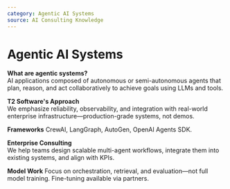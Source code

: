 ```yaml
---
category: Agentic AI Systems
source: AI Consulting Knowledge
---
```


# Agentic AI Systems

**What are agentic systems?**  
AI applications composed of autonomous or semi-autonomous agents that plan, reason, and act collaboratively to achieve goals using LLMs and tools.

**T2 Software's Approach**  
We emphasize reliability, observability, and integration with real-world enterprise infrastructure—production-grade systems, not demos.

**Frameworks**
CrewAI, LangGraph, AutoGen, OpenAI Agents SDK.

**Enterprise Consulting**  
We help teams design scalable multi-agent workflows, integrate them into existing systems, and align with KPIs.

**Model Work**
Focus on orchestration, retrieval, and evaluation—not full model training. Fine-tuning available via partners.
